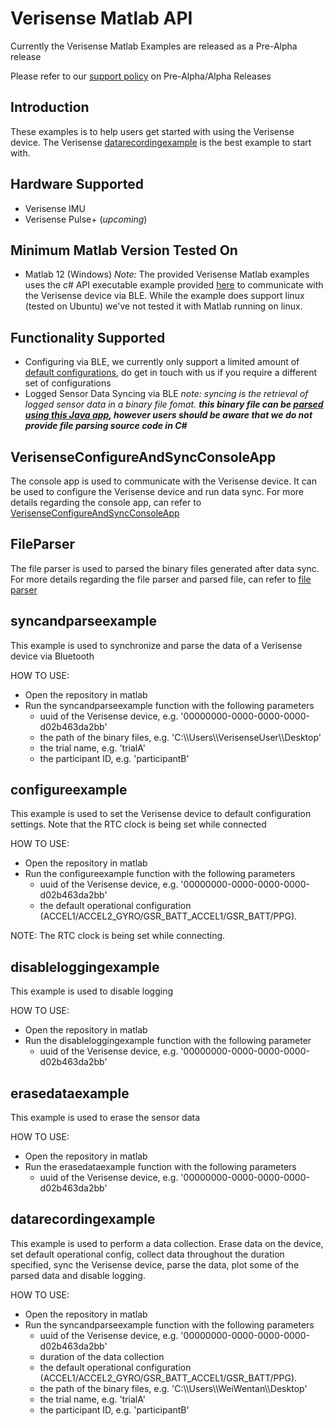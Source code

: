 # Verisense Matlab API 
Currently the Verisense Matlab Examples are released as a Pre-Alpha release

Please refer to our [support policy](https://shimmersensing.com/support/wireless-sensor-networks-documentation/) on Pre-Alpha/Alpha Releases

## Introduction
These examples is to help users get started with using the Verisense device. The Verisense [datarecordingexample](https://github.com/ShimmerEngineering/Shimmer-MATLAB-ID/blob/master/VerisenseTools/datarecordingexample.m) is the best example to start with.


## Hardware Supported
- Verisense IMU
- Verisense Pulse+ (_upcoming_)

## Minimum Matlab Version Tested On
- Matlab 12 (Windows)
_Note:_ The provided Verisense Matlab examples uses the c# API executable example provided [here](https://github.com/ShimmerEngineering/Shimmer-C-API/tree/master/ShimmerBLE/ConsoleTools/VerisenseConfigureAndSyncConsole) to communicate with the Verisense device via BLE. While the example does support linux (tested on Ubuntu) we've not tested it with Matlab running on linux. 

## Functionality Supported
- Configuring via BLE, we currently only support a limited amount of [default configurations](https://github.com/ShimmerEngineering/Shimmer-C-API/wiki/Verisense-Default-Configurations), do get in touch with us if you require a different set of configurations
- Logged Sensor Data Syncing via BLE
_note: syncing is the retrieval of logged sensor data in a binary file fomat. **this binary file can be [parsed using this Java app](https://github.com/ShimmerEngineering/Shimmer-MATLAB-ID/tree/master/VerisenseTools/FileParser), however users should be aware that we do not provide file parsing source code in C#**_

## VerisenseConfigureAndSyncConsoleApp
The console app is used to communicate with the Verisense device. It can be used to configure the Verisense device and run data sync. For more details regarding the console app, can refer to [VerisenseConfigureAndSyncConsoleApp](https://github.com/ShimmerEngineering/Shimmer-C-API/blob/master/ShimmerBLE/ConsoleTools/README.md)

## FileParser
The file parser is used to parsed the binary files generated after data sync. For more details regarding the file parser and parsed file, can refer to [file parser](https://github.com/ShimmerEngineering/Shimmer-C-API/blob/master/ShimmerBLE/FileParser/README.md)

## syncandparseexample
This example is used to synchronize and parse the data of a Verisense device via Bluetooth

HOW TO USE:
- Open the repository in matlab
- Run the syncandparseexample function with the following parameters
    - uuid of the Verisense device, e.g. '00000000-0000-0000-0000-d02b463da2bb'
    - the path of the binary files, e.g. 'C:\\\\Users\\\\VerisenseUser\\\\Desktop'
    - the trial name, e.g. 'trialA'
    - the participant ID, e.g. 'participantB'

## configureexample
This example is used to set the Verisense device to default configuration settings. Note that the RTC clock is being set while connected

HOW TO USE:
- Open the repository in matlab
- Run the configureexample function with the following parameters
    - uuid of the Verisense device, e.g. '00000000-0000-0000-0000-d02b463da2bb'
    - the default operational configuration (ACCEL1/ACCEL2_GYRO/GSR_BATT_ACCEL1/GSR_BATT/PPG).

NOTE: The RTC clock is being set while connecting.

## disableloggingexample
This example is used to disable logging

HOW TO USE:
- Open the repository in matlab
- Run the disableloggingexample function with the following parameter
    - uuid of the Verisense device, e.g. '00000000-0000-0000-0000-d02b463da2bb'

## erasedataexample
This example is used to erase the sensor data

HOW TO USE:
- Open the repository in matlab
- Run the erasedataexample function with the following parameters
    - uuid of the Verisense device, e.g. '00000000-0000-0000-0000-d02b463da2bb'


## datarecordingexample
This example is used to perform a data collection. Erase data on the device, set default operational config, collect data throughout the duration specified, sync the Verisense device, parse the data, plot some of the parsed data and disable logging.

HOW TO USE:
- Open the repository in matlab
- Run the syncandparseexample function with the following parameters
    - uuid of the Verisense device, e.g. '00000000-0000-0000-0000-d02b463da2bb'
    - duration of the data collection
    - the default operational configuration (ACCEL1/ACCEL2_GYRO/GSR_BATT_ACCEL1/GSR_BATT/PPG).
    - the path of the binary files, e.g. 'C:\\\\Users\\\\WeiWentan\\\\Desktop'
    - the trial name, e.g. 'trialA'
    - the participant ID, e.g. 'participantB'
